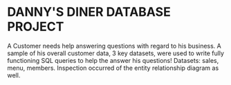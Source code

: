 # DANNY'S DINER DATABASE PROJECT
A Customer needs help answering questions with regard to his business. A sample of his overall customer data, 3 key datasets, were used to write fully functioning SQL queries to help the answer his questions! Datasets: sales, menu, members. Inspection occurred of the entity relationship diagram as well.
